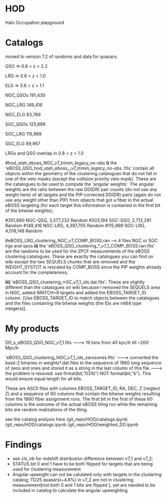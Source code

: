# HOD
Halo Occupation playground



# Catalogs
  moved to version 7.2 of randoms and data for quasars;  


   QSO => 0.8  < z < 2.2
   
   LRG => 0.6  < z < 1.0
   
   ELG => 0.6  < z < 1.1
   

   NGC_QSOs    191,430
   
   NGC_LRG     149,416
   
   NGC_ELG     83,769
   

   SGC_QSOs    125,899
   
   SGC_LRG     115,969
   
   SGC_ELG     89,967
   
   

LRGs and QSO overlap in 0.8 < z < 1.0 

 #hod_utah_eboss_NGC_v7_trimm_legacy_no-obs
**i)** the 'eBOSS_QSO_hod_utah_eboss_*_v7_trimm_legacy_no-obs.*.fits' contain all objects within the geometry of the clustering catalogues that do not fall in one of the veto masks (except the collision priority veto mask). These are the catalogues to be used to compute the 'angular weights'. The angular weights are the ratio between the raw DD(DR) pair counts (do not use any weight here) of all targets and the PIP-corrected DD(DR) pairs (again do not use any weight other than PIP) from objects that got a fiber in the actual eBOSS targeting (for each target this information is contained in the first bit of the bitwise weights);
 
#301,680 NGC-QSQ, 3,377,232 Random
#203,194 SGC-QSO, 2,712,291 Random
#149,416 NGC-LRG, 4,397,705 Random
#115,969 SGC-LRG, 4,018,148 Random


#eBOSS_LRG_clustering_NGC_v7_COMP_BOSS.ran  --> 4 files NGC or SGC lrgs and qsos
**ii)** the 'eBOSS_QSO_clustering_*_v7_1_COMP_BOSS.ran.fits' are the randoms to be used for the 2PCF measurements of the eBOSS clustering catalogues. These are exactly the catalogues you can find on wiki except the two SEQUELS chunks that are removed and the WEIGHT_SYSTOT is rescaled by COMP_BOSS since the PIP weights already account for the completeness;

**iii)** 'eBOSS_QSO_clustering_*GC_v7_1_ids.dat.fits': These are slightly different than the catalogues on wiki because I removed the SEQUELS area in NGC, added IMATCH=8 targets and added the EBOSS_TARGET_ID column. [Use EBOSS_TARGET_ID to match objects between the catalogues and the files containing the bitwise weights (the IDs are int64 type integers)].
 
 # My products
  DD_s_eBOSS_QSO_NGC_v7_1.fits ---> 19 bins from 40 kpc/h till ~200 Mpc/h

  'eBOSS_QSO_clustering_NGC_v7_1_ids_zerosones.fits' ---> converted the base-2 binaries in weights*.dat files to the sequence of 1860 long sequence of zeos and ones and stored it as a string in the last column of this file.---> the problem is resoved: use firmat(bit,"031b") NOT format(bit,"b"). This would ensure equal length for all bits.

 
  These are ASCII files with columns EBOSS_TARGET_ID, RA, DEC, Z (neglect Z) and a sequence of 60 columns that contain the bitwise weights resulting from the 1860 fiber assignment runs. The first bit in the first of these 60 columns is the outcome of the actual eBOSS tiling run while the remaining bits are random realizations of the tiling. 


see the catalog analysis here /git_repo/HOD/catalogs.ipynb
/git_repo/HOD/catalogs.ipynb
/git_repo/HOD/weighted_DD.ipynb

# Findings
- see cls_nb for redshift distribution difference between v7_1 and v7_2;
- STATUS bit 0 and 1 have to be both flipped for targets that are being used for clustering measurement
- Angular upweight can not be calulated only with targets in the clustering catalog; 11225 quasars(~4.8%) in v7_2 are not in clustering measurement[not both 0 and 1 bits are flipped ], yet are needed to be included in catalog to calculate the angular upweighting 





